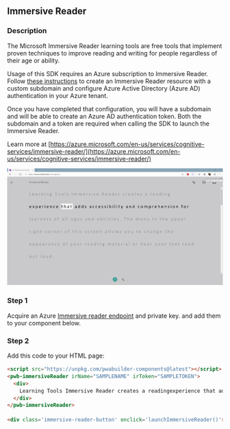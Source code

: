 <div id="headerDiv">

## Immersive Reader

</div>

<div id="contentContainer">
<div id="leftSide">
  
### Description
The Microsoft Immersive Reader learning tools are free tools that implement proven techniques to improve reading and writing for people regardless of their age or ability.

Usage of this SDK requires an Azure subscription to Immersive Reader. Follow [these instructions](https://docs.microsoft.com/en-us/azure/cognitive-services/immersive-reader/azure-active-directory-authentication) to create an Immersive Reader resource with a custom subdomain and configure Azure Active Directory (Azure AD) authentication in your Azure tenant.

Once you have completed that configuration, you will have a subdomain and will be able to create an Azure AD authentication token. Both the subdomain and a token are required when calling the SDK to launch the Immersive Reader.

Learn more at [https://azure.microsoft.com/en-us/services/cognitive-services/immersive-reader/](https://azure.microsoft.com/en-us/services/cognitive-services/immersive-reader/)

![immersive reader example iamge](ir.png)


</div>

<div id="rightSide">

### Step 1

Acquire an Azure [Immersive reader endpoint](https://docs.microsoft.com/en-us/azure/cognitive-services/immersive-reader/azure-active-directory-authentication) and private key. and add them to your component below.

### Step 2
Add this code to your HTML page: 

<div class="codeBlockHeader">
  <copy-button codeurl="https://raw.githubusercontent.com/pwa-builder/pwabuilder-snippits/demo/src/immersiveReader/immersiveReader.html">
  </copy-button>
</div>

<div class="codeBlock">

```html
<script src="https://unpkg.com/pwabuilder-components@latest"></script>
<pwb-immersiveReader irName="SAMPLENAME" irToken="SAMPLETOKEN">
  <div>
    Learning Tools Immersive Reader creates a readingexperience that adds accessibility and comprehension forlearners of all ages and abilities. The menu in the upperright corner of this screen allows you to change theappearance of your reading material or hear your text readout loud.
  </div>
</pwb-immersiveReader>

<div class='immersive-reader-button' onclick='launchImmersiveReader()'>Read with Immersive Reader</div>
```

</div>
</div>
